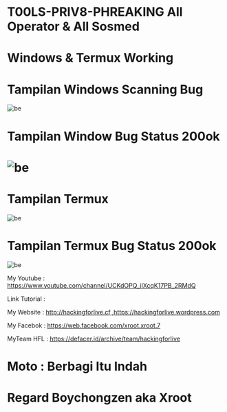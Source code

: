 # T00LS-PRIV8-PHREAKING All Operator & All Sosmed

# Windows & Termux Working

# Tampilan Windows Scanning Bug
![be](https://raw.githubusercontent.com/boychongzen18/Tools-PRIV8-Phreaking-/master/win.png)
# Tampilan Window Bug Status 200ok
![be](https://raw.githubusercontent.com/boychongzen18/Tools-PRIV8-Phreaking-/master/win1.png)
===============================================================================
# Tampilan Termux
![be](https://raw.githubusercontent.com/boychongzen18/BugStatus/master/termux.jpg)
# Tampilan Termux Bug Status 200ok
![be](https://raw.githubusercontent.com/boychongzen18/BugStatus/master/termux1.jpg)


My Youtube    : https://www.youtube.com/channel/UCKdOPQ_iIXcqK17PB_2RMdQ

Link Tutorial : 

My Website    : http://hackingforlive.cf,,https://hackingforlive.wordpress.com

My Facebok    : https://web.facebook.com/xroot.xroot.7

MyTeam HFL    : https://defacer.id/archive/team/hackingforlive

# Moto : Berbagi Itu Indah

# Regard Boychongzen aka Xroot
